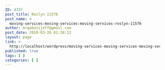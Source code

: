 ```yaml
---
ID: 4337
post_title: Roslyn 11576
post_name: >
  moving-services-moving-services-moving-services-roslyn-11576
author: mrgabonijeff@gmail.com
post_date: 2018-03-28 01:38:12
layout: page
link: >
  http://localhost/wordpress/moving-services-moving-services-moving-services-roslyn-11576/
published: true
tags: [ ]
categories: [ ]
---
```

